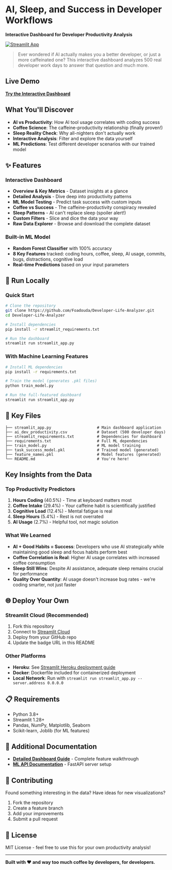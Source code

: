 # AI, Sleep, and Success in Developer Workflows

**Interactive Dashboard for Developer Productivity Analysis**

[![Streamlit App](https://static.streamlit.io/badges/streamlit_badge_black_white.svg)](https://developer-life-analyzer-jmmtvajs9bucgbh54pjx24.streamlit.app/)

> Ever wondered if AI actually makes you a better developer, or just a more caffeinated one? This interactive dashboard analyzes 500 real developer work days to answer that question and much more.

## Live Demo

**[Try the Interactive Dashboard](https://developer-life-analyzer-jmmtvajs9bucgbh54pjx24.streamlit.app/)**

## What You'll Discover

- **AI vs Productivity**: How AI tool usage correlates with coding success
- **Coffee Science**: The caffeine-productivity relationship (finally proven!)
- **Sleep Reality Check**: Why all-nighters don't actually work
- **Interactive Analysis**: Filter and explore the data yourself
- **ML Predictions**: Test different developer scenarios with our trained model

## ✨ Features

### Interactive Dashboard
- **Overview & Key Metrics** - Dataset insights at a glance
- **Detailed Analysis** - Dive deep into productivity patterns
- **ML Model Testing** - Predict task success with custom inputs
- **Coffee vs Success** - The caffeine-productivity conspiracy revealed
- **Sleep Patterns** - AI can't replace sleep (spoiler alert!)
- **Custom Filters** - Slice and dice the data your way
- **Raw Data Explorer** - Browse and download the complete dataset

### Built-in ML Model
- **Random Forest Classifier** with 100% accuracy
- **8 Key Features** tracked: coding hours, coffee, sleep, AI usage, commits, bugs, distractions, cognitive load
- **Real-time Predictions** based on your input parameters

## 🔧 Run Locally

### Quick Start
```bash
# Clone the repository
git clone https://github.com/Foadouda/Developer-Life-Analyzer.git
cd Developer-Life-Analyzer

# Install dependencies
pip install -r streamlit_requirements.txt

# Run the dashboard
streamlit run streamlit_app.py
```

### With Machine Learning Features
```bash
# Install ML dependencies
pip install -r requirements.txt

# Train the model (generates .pkl files)
python train_model.py

# Run the full-featured dashboard
streamlit run streamlit_app.py
```

## 📁 Key Files

```
├── streamlit_app.py                    # Main dashboard application
├── ai_dev_productivity.csv             # Dataset (500 developer days)
├── streamlit_requirements.txt          # Dependencies for dashboard
├── requirements.txt                    # Full ML dependencies
├── train_model.py                      # ML model training
├── task_success_model.pkl              # Trained model (generated)
├── feature_names.pkl                   # Model features (generated)
└── README.md                           # You're here!
```

## Key Insights from the Data

### Top Productivity Predictors
1. **Hours Coding** (40.5%) - Time at keyboard matters most
2. **Coffee Intake** (29.4%) - Your caffeine habit is scientifically justified
3. **Cognitive Load** (12.4%) - Mental fatigue is real
4. **Sleep Hours** (5.4%) - Rest is not overrated
5. **AI Usage** (2.7%) - Helpful tool, not magic solution

### What We Learned
- **AI + Good Habits = Success**: Developers who use AI strategically while maintaining good sleep and focus habits perform best
- **Coffee Correlation is Real**: Higher AI usage correlates with increased coffee consumption
- **Sleep Still Wins**: Despite AI assistance, adequate sleep remains crucial for performance
- **Quality Over Quantity**: AI usage doesn't increase bug rates - we're coding smarter, not just faster

## 🌐 Deploy Your Own

### Streamlit Cloud (Recommended)
1. Fork this repository
2. Connect to [Streamlit Cloud](https://streamlit.io/cloud)
3. Deploy from your GitHub repo
4. Update the badge URL in this README

### Other Platforms
- **Heroku**: See [Streamlit Heroku deployment guide](https://docs.streamlit.io/knowledge-base/deploy/heroku)
- **Docker**: Dockerfile included for containerized deployment
- **Local Network**: Run with `streamlit run streamlit_app.py --server.address 0.0.0.0`

## 📋 Requirements

- Python 3.8+
- Streamlit 1.28+
- Pandas, NumPy, Matplotlib, Seaborn
- Scikit-learn, Joblib (for ML features)

## 📖 Additional Documentation

- **[Detailed Dashboard Guide](STREAMLIT_README.md)** - Complete feature walkthrough
- **[ML API Documentation](README_ML.md)** - FastAPI server setup


## 🤝 Contributing

Found something interesting in the data? Have ideas for new visualizations? 

1. Fork the repository
2. Create a feature branch
3. Add your improvements
4. Submit a pull request

## 📄 License

MIT License - feel free to use this for your own productivity analysis!

---

**Built with ❤️ and way too much coffee by developers, for developers.**
